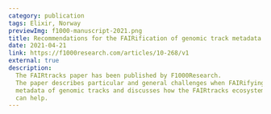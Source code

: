 ```yaml
---
category: publication 
tags: Elixir, Norway
previewImg: f1000-manuscript-2021.png
title: Recommendations for the FAIRification of genomic track metadata
date: 2021-04-21
link: https://f1000research.com/articles/10-268/v1
external: true
description: 
  The FAIRtracks paper has been published by F1000Research. 
  The paper describes particular and general challenges when FAIRifying 
  metadata of genomic tracks and discusses how the FAIRtracks ecosystem 
  can help.
---
```

